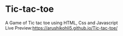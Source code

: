 # Tic-tac-toe
A Game of Tic tac toe using HTML, Css and Javascript<br>
Live Preview:https://arushikohli5.github.io/Tic-tac-toe/
